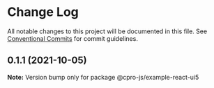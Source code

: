 # Change Log

All notable changes to this project will be documented in this file.
See [Conventional Commits](https://conventionalcommits.org) for commit guidelines.

## 0.1.1 (2021-10-05)

**Note:** Version bump only for package @cpro-js/example-react-ui5
